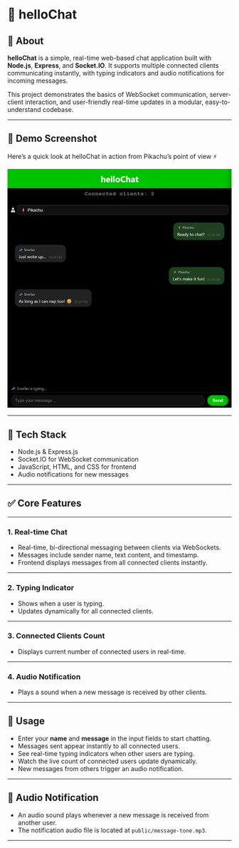# 💬 helloChat

## 🧾 About

**helloChat** is a simple, real-time web-based chat application built with **Node.js**, **Express**, and **Socket.IO**. It supports multiple connected clients communicating instantly, with typing indicators and audio notifications for incoming messages.

This project demonstrates the basics of WebSocket communication, server-client interaction, and user-friendly real-time updates in a modular, easy-to-understand codebase.

---

## 📸 Demo Screenshot

Here’s a quick look at helloChat in action from Pikachu’s point of view ⚡️

![Pikachu chatting screenshot](./public/pikachu-chat.png)

---

## 🧰 Tech Stack

- Node.js & Express.js
- Socket.IO for WebSocket communication
- JavaScript, HTML, and CSS for frontend
- Audio notifications for new messages

---

## ✅ Core Features

---

### 1. Real-time Chat

- Real-time, bi-directional messaging between clients via WebSockets.
- Messages include sender name, text content, and timestamp.
- Frontend displays messages from all connected clients instantly.

---

### 2. Typing Indicator

- Shows when a user is typing.
- Updates dynamically for all connected clients.

---

### 3. Connected Clients Count

- Displays current number of connected users in real-time.

---

### 4. Audio Notification

- Plays a sound when a new message is received by other clients.

---

## 📄 Usage

- Enter your **name** and **message** in the input fields to start chatting.
- Messages sent appear instantly to all connected users.
- See real-time typing indicators when other users are typing.
- Watch the live count of connected users update dynamically.
- New messages from others trigger an audio notification.

---

## 🎵 Audio Notification

- An audio sound plays whenever a new message is received from another user.
- The notification audio file is located at `public/message-tone.mp3`.

---

